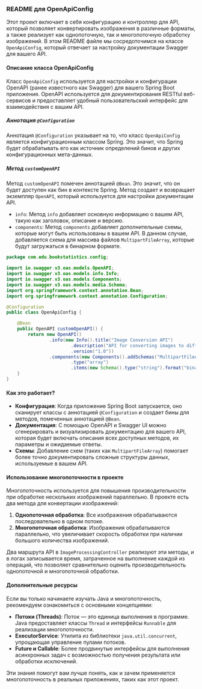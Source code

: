 ### README для OpenApiConfig

Этот проект включает в себя конфигурацию и контроллер для API, который позволяет конвертировать изображения в различные форматы, а также реализует как однопоточную, так и многопоточную обработку изображений. В этом README файле мы сосредоточимся на классе `OpenApiConfig`, который отвечает за настройку документации Swagger для вашего API.

#### Описание класса OpenApiConfig

Класс `OpenApiConfig` используется для настройки и конфигурации OpenAPI (ранее известного как Swagger) для вашего Spring Boot приложения. OpenAPI используется для документирования RESTful веб-сервисов и предоставляет удобный пользовательский интерфейс для взаимодействия с вашим API.

##### Аннотация `@Configuration`

Аннотация `@Configuration` указывает на то, что класс `OpenApiConfig` является конфигурационным классом Spring. Это значит, что Spring будет обрабатывать его как источник определений бинов и других конфигурационных мета-данных.

##### Метод `customOpenAPI`

Метод `customOpenAPI` помечен аннотацией `@Bean`. Это значит, что он будет доступен как бин в контексте Spring. Метод создает и возвращает экземпляр `OpenAPI`, который используется для настройки документации API.

- `info`: Метод `info` добавляет основную информацию о вашем API, такую как заголовок, описание и версию.
- `components`: Метод `components` добавляет дополнительные схемы, которые могут быть использованы в вашем API. В данном случае, добавляется схема для массива файлов `MultipartFileArray`, которые будут загружаться в бинарном формате.

```java
package com.edu.bookstatistics.config;

import io.swagger.v3.oas.models.OpenAPI;
import io.swagger.v3.oas.models.info.Info;
import io.swagger.v3.oas.models.Components;
import io.swagger.v3.oas.models.media.Schema;
import org.springframework.context.annotation.Bean;
import org.springframework.context.annotation.Configuration;

@Configuration
public class OpenApiConfig {

    @Bean
    public OpenAPI customOpenAPI() {
        return new OpenAPI()
                .info(new Info().title("Image Conversion API")
                        .description("API for converting images to different formats")
                        .version("1.0"))
                .components(new Components().addSchemas("MultipartFileArray", new Schema()
                        .type("array")
                        .items(new Schema().type("string").format("binary"))));
    }
}
```

#### Как это работает?

- **Конфигурация**: Когда приложение Spring Boot запускается, оно сканирует классы с аннотацией `@Configuration` и создает бины для методов, помеченных аннотацией `@Bean`.
- **Документация**: С помощью OpenAPI и Swagger UI можно сгенерировать и визуализировать документацию для вашего API, которая будет включать описания всех доступных методов, их параметры и ожидаемые ответы.
- **Схемы**: Добавление схем (таких как `MultipartFileArray`) помогает более точно документировать сложные структуры данных, используемые в вашем API.

#### Использование многопоточности в проекте

Многопоточность используется для повышения производительности при обработке нескольких изображений параллельно. В проекте есть два метода для конвертации изображений:

1. **Однопоточная обработка**: Все изображения обрабатываются последовательно в одном потоке.
2. **Многопоточная обработка**: Изображения обрабатываются параллельно, что увеличивает скорость обработки при наличии большого количества изображений.

Два маршрута API в `ImageProcessingController` реализуют эти методы, и в логах записывается время, затраченное на выполнение каждой из операций, что позволяет сравнительно оценить производительность однопоточной и многопоточной обработки.

#### Дополнительные ресурсы

Если вы только начинаете изучать Java и многопоточность, рекомендуем ознакомиться с основными концепциями:

- **Потоки (Threads)**: Поток — это единица выполнения в программе. Java предоставляет классы `Thread` и интерфейсы `Runnable` для реализации многопоточности.
- **ExecutorService**: Утилита из библиотеки `java.util.concurrent`, упрощающая управление пулами потоков.
- **Future и Callable**: Более продвинутые интерфейсы для выполнения асинхронных задач с возможностью получения результата или обработки исключений.

Эти знания помогут вам лучше понять, как и зачем применяется многопоточность в реальных приложениях, таких как этот проект.